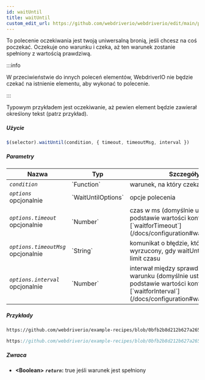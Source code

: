 ```yaml
---
id: waitUntil
title: waitUntil
custom_edit_url: https://github.com/webdriverio/webdriverio/edit/main/packages/webdriverio/src/commands/element/waitUntil.ts
---
```


To polecenie oczekiwania jest twoją uniwersalną bronią, jeśli chcesz na coś poczekać. Oczekuje ono warunku
i czeka, aż ten warunek zostanie spełniony z wartością prawdziwą.

:::info

W przeciwieństwie do innych poleceń elementów, WebdriverIO nie będzie czekać na istnienie elementu, aby wykonać
to polecenie.

:::

Typowym przykładem jest oczekiwanie, aż pewien element będzie zawierał określony tekst (patrz przykład).

##### Użycie

```js
$(selector).waitUntil(condition, { timeout, timeoutMsg, interval })
```

##### Parametry

<table>
  <thead>
    <tr>
      <th>Nazwa</th><th>Typ</th><th>Szczegóły</th>
    </tr>
  </thead>
  <tbody>
    <tr>
      <td><code><var>condition</var></code></td>
      <td>`Function`</td>
      <td>warunek, na który czekamy</td>
    </tr>
    <tr>
      <td><code><var>options</var></code><br /><span className="label labelWarning">opcjonalnie</span></td>
      <td>`WaitUntilOptions`</td>
      <td>opcje polecenia</td>
    </tr>
    <tr>
      <td><code><var>options.timeout</var></code><br /><span className="label labelWarning">opcjonalnie</span></td>
      <td>`Number`</td>
      <td>czas w ms (domyślnie ustawiony na podstawie wartości konfiguracyjnej [`waitforTimeout`](/docs/configuration#waitfortimeout))</td>
    </tr>
    <tr>
      <td><code><var>options.timeoutMsg</var></code><br /><span className="label labelWarning">opcjonalnie</span></td>
      <td>`String`</td>
      <td>komunikat o błędzie, który zostanie wyrzucony, gdy waitUntil przekroczy limit czasu</td>
    </tr>
    <tr>
      <td><code><var>options.interval</var></code><br /><span className="label labelWarning">opcjonalnie</span></td>
      <td>`Number`</td>
      <td>interwał między sprawdzaniem warunku (domyślnie ustawiony na podstawie wartości konfiguracyjnej [`waitforInterval`](/docs/configuration#waitforinterval))</td>
    </tr>
  </tbody>
</table>

##### Przykłady

```html reference title="index.html" useHTTPS
https://github.com/webdriverio/example-recipes/blob/0bfb2b8d212b627a2659b10f4449184b657e1d59/waitUntil/index.html#L3-L8
```

```js reference title="waitUntilExample.js" useHTTPS
https://github.com/webdriverio/example-recipes/blob/0bfb2b8d212b627a2659b10f4449184b657e1d59/waitUntil/waitUntilExample.js#L6-L14
```

##### Zwraca

- **&lt;Boolean&gt;**
            **<code><var>return</var></code>:**  true jeśli warunek jest spełniony    